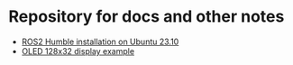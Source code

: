 # Repository for docs and other notes
  - [ROS2 Humble installation on Ubuntu 23.10](https://github.com/muzykalegion/docs/blob/main/ROS2/README.md#ros2-humble-installation-on-ubuntu-2310)
  - [OLED 128x32 display example](https://github.com/muzykalegion/docs/blob/main/RPi/OLED/README.md)
